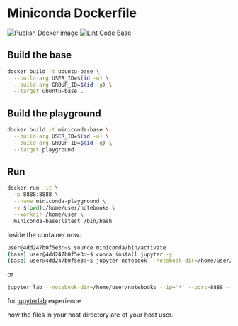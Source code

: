 # Miniconda Dockerfile

![Publish Docker image](https://github.com/techenthusiastsorg/docker-miniconda/workflows/Publish%20Docker%20image/badge.svg) ![Lint Code Base](https://github.com/techenthusiastsorg/docker-miniconda/workflows/Lint%20Code%20Base/badge.svg)

## Build the base

```bash
docker build -t ubuntu-base \
  --build-arg USER_ID=$(id -u) \
  --build-arg GROUP_ID=$(id -g) \
  --target ubuntu-base .
```

## Build the playground

```bash
docker build -t miniconda-base \
  --build-arg USER_ID=$(id -u) \
  --build-arg GROUP_ID=$(id -g) \
  --target playground .
```

## Run

```bash
docker run -it \
  -p 8888:8888 \
  --name miniconda-playground \
  -v $(pwd):/home/user/notebooks \
  --workdir /home/user \
  miniconda-base:latest /bin/bash
```

Inside the container now:

```bash
user@4dd247b0f5e3:~$ source miniconda/bin/activate
(base) user@4dd247b0f5e3:~$ conda install jupyter -y
(base) user@4dd247b0f5e3:~$ jupyter notebook --notebook-dir=/home/user/notebooks --ip='*' --port=8888 --no-browser
```
or
```bash
jupyter lab --notebook-dir=/home/user/notebooks --ip='*' --port=8888 --no-browser
```
for [jupyterlab](https://jupyterlab.readthedocs.io/en/latest/getting_started/starting.html) experience


now the files in your host directory are of your host user.
